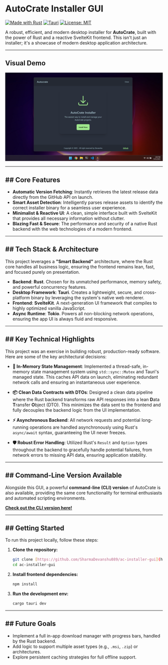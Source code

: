 # AutoCrate Installer GUI

[![Made with Rust](https://img.shields.io/badge/Made%20with-Rust-orange.svg)](https://www.rust-lang.org/)
[![Tauri](https://img.shields.io/badge/Tauri-v2-blue.svg)](https://tauri.app/)
[![License: MIT](https://img.shields.io/badge/License-MIT-yellow.svg)](https://opensource.org/licenses/MIT)

A robust, efficient, and modern desktop installer for **AutoCrate**, built with the power of Rust and a reactive SvelteKit frontend. This isn't just an installer; it's a showcase of modern desktop application architecture.

---

## Visual Demo

![AutoCrate Installer Demo](Screenshot.png)

---

## ## Core Features

* **Automatic Version Fetching**: Instantly retrieves the latest release data directly from the GitHub API on launch.
* **Smart Asset Detection**: Intelligently parses release assets to identify the correct installer binary for a seamless user experience.
* **Minimalist & Reactive UI**: A clean, simple interface built with SvelteKit that provides all necessary information without clutter.
* **Blazing Fast & Secure**: The performance and security of a native Rust backend with the web technologies of a modern frontend.

---

## ## Tech Stack & Architecture

This project leverages a **"Smart Backend"** architecture, where the Rust core handles all business logic, ensuring the frontend remains lean, fast, and focused purely on presentation.

* **Backend**: **Rust**. Chosen for its unmatched performance, memory safety, and powerful concurrency features.
* **Desktop Framework**: **Tauri**. Creates a lightweight, secure, and cross-platform binary by leveraging the system's native web renderer.
* **Frontend**: **SvelteKit**. A next-generation UI framework that compiles to highly optimized vanilla JavaScript.
* **Async Runtime**: **Tokio**. Powers all non-blocking network operations, ensuring the app UI is always fluid and responsive.



---

## ## Key Technical Highlights

This project was an exercise in building robust, production-ready software. Here are some of the key architectural decisions:

* **🚀 In-Memory State Management**: Implemented a thread-safe, in-memory state management system using `std::sync::Mutex` and Tauri's managed state. This caches API data on launch, eliminating redundant network calls and ensuring an instantaneous user experience.

* **📦 Clean Data Contracts with DTOs**: Designed a clean data pipeline where the Rust backend transforms raw API responses into a lean **D**ata **T**ransfer **O**bject (DTO). This minimizes the data sent to the frontend and fully decouples the backend logic from the UI implementation.

* **⚡ Asynchronous Backend**: All network requests and potential long-running operations are handled asynchronously using Rust's `async/await` syntax, guaranteeing the UI never freezes.

* **🛡️ Robust Error Handling**: Utilized Rust's `Result` and `Option` types throughout the backend to gracefully handle potential failures, from network errors to missing API data, ensuring application stability.

---

## ## Command-Line Version Available

Alongside this GUI, a powerful **command-line (CLI) version** of AutoCrate is also available, providing the same core functionality for terminal enthusiasts and automated scripting environments.

**[Check out the CLI version here!](https://github.com/SharmaDevanshu089/ac-installer)**

---

## ## Getting Started

To run this project locally, follow these steps:

1.  **Clone the repository:**
    ```bash
    git clone [https://github.com/SharmaDevanshu089/ac-installer-gui](https://github.com/SharmaDevanshu089/ac-installer-gui)
    cd ac-installer-gui
    ```

2.  **Install frontend dependencies:**
    ```bash
    npm install
    ```

3.  **Run the development env:**
    ```bash
    cargo tauri dev
    ```

---

## ## Future Goals

* Implement a full in-app download manager with progress bars, handled by the Rust backend.
* Add logic to support multiple asset types (e.g., `.msi`, `.zip`) or architectures.
* Explore persistent caching strategies for full offline support.